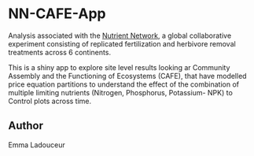 # NN-CAFE-App

Analysis associated with the [Nutrient Network](https://nutnet.org/home), a global collaborative experiment consisting of replicated fertilization and herbivore removal treatments across 6 continents.

This is a shiny app to explore site level results looking ar Community Assembly and the Functioning of Ecosystems (CAFE), that have modelled price equation partitions to understand the effect of the combination of multiple limiting nutrients (Nitrogen, Phosphorus, Potassium- NPK) to Control plots across time.

## Author

Emma Ladouceur